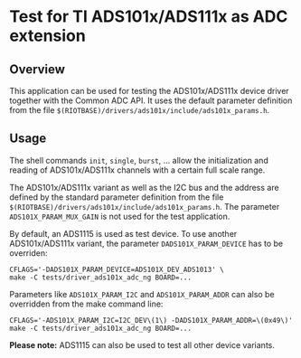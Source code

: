 # Test for TI ADS101x/ADS111x as ADC extension

## Overview

This application can be used for testing the ADS101x/ADS111x device driver
together with the Common ADC API. It uses the default parameter definition
from the file `$(RIOTBASE)/drivers/ads101x/include/ads101x_params.h`.

## Usage

The shell commands `init`, `single`, `burst`, ... allow the initialization and
reading of ADS101x/ADS111x channels with a certain full scale range.

The ADS101x/ADS111x variant as well as the I2C bus and the address
are defined by the standard parameter definition from the file
`$(RIOTBASE)/drivers/ads101x/include/ads101x_params.h`. The parameter
`ADS101X_PARAM_MUX_GAIN` is not used for the test application.

By default, an ADS1115 is used as test device. To use another ADS101x/ADS111x
variant, the parameter `DADS101X_PARAM_DEVICE` has to be overriden:
```
CFLAGS='-DADS101X_PARAM_DEVICE=ADS101X_DEV_ADS1013' \
make -C tests/driver_ads101x_adc_ng BOARD=...
```

Parameters like `ADS101X_PARAM_I2C` and `ADS101X_PARAM_ADDR` can also be
overridden from the make command line:
```
CFLAGS='-ADS101X_PARAM_I2C=I2C_DEV\(1\) -DADS101X_PARAM_ADDR=\(0x49\)'
make -C tests/driver_ads101x_adc_ng BOARD=...
```

**Please note:** ADS1115 can also be used to test all other device variants.

